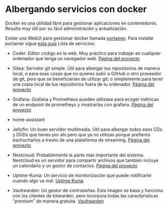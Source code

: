 # Albergando servicios con docker

Docker es una utilidad libre para gestionar aplicaciones en contenedores. Resulta muy útil por su fácil administración y actualización.

Existe una WebUI para gestionar docker llamada [portainer](https://portainer.io). Para instalar portainer sigue [esta guía](portainer/)
Lista de servicios:
- Coder: Editor código en la web. Muy práctico para trabajar en cualquier ordenador que tenga un navegador web. [Página del proyecto](https://github.com/coder/code-server)

- Gitea: Servidor git simple. Útil para albergar tus repositorios de manera local, o para esas cosas que no quieres subir a GitHub o otro proveedor de git, pero que se beneficiarían de utilizar git; o simplemente para tener una copia local de tus repositorios fuera de tu ordenador. [Página del proyecto](https://gitea.io)

- Grafana. Grafana y Prometheus pueden utilizase para ecoger métricas de un endpoint de prometheys y mostrarlas con grafana. [Página del proyecto](https://grafana.com/)

- home-assistant

- Jellyfin: Un buen servidor multimedia. Útil para albergar todos esos CDs y DVDs que tienes por ahí pero que ya no utilizas porque prefieres eschucharlos a través de una plataforma de streaming. [Página del proyecto](https://jellyfin.org/)

- Nextcloud: Probablemente la parte más importante del sistema. Nextcloud es un servidor para compartir archivos que también incluye un calendario y un gestor de contactos. [Página del proyecto](https://nextcloud.com/)

- Uptime-Kuma: Un servicio de monitorización que puede notificarte cuando algo va mal. [Uptime Kuma](https://uptime.kuma.pet/)

- Vaultwarden: Un gestor de contraseñas. Esta imagen se basa y funciona con los clientes de bitwarden, pero incorpora todas las características _"premium"_ de manera gratuita. [Vaultwarden](https://github.com/dani-garcia/vaultwarden)